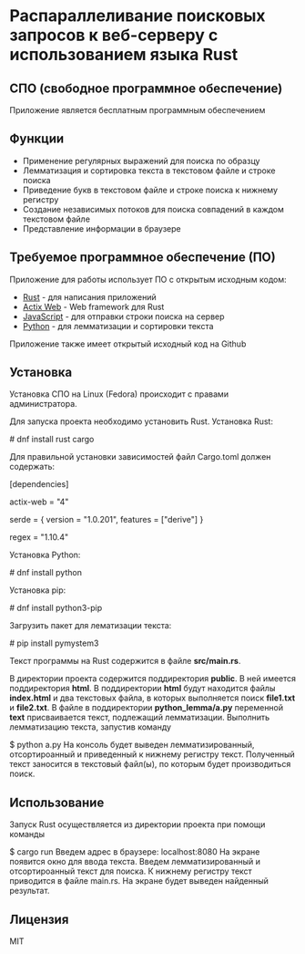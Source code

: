 # Распараллеливание поисковых запросов к веб-серверу с использованием языка Rust
## СПО (свободное программное обеспечение)
Приложение является бесплатным программным обеспечением

## Функции
- Применение регулярных выражений для поиска по образцу
- Лемматизация и сортировка текста в текстовом файле и строке поиска 
- Приведение букв в текстовом файле и строке поиска к нижнему регистру
- Создание независимых потоков для поиска совпадений в каждом текстовом файле
- Представление информации в браузере

## Требуемое программное обеспечение (ПО)
Приложение  для работы использует ПО с открытым исходным кодом:
- [Rust](https://www.rust-lang.org) - для написания приложений
- [Actix Web](https://actix.rs) -  Web framework для Rust
- [JavaScript](https://www.ecma-international.org/publications-and-standards/standards/ecma-262) - для отправки строки поиска на сервер
- [Python](https://www.python.org) - для лемматизации и сортировки текста

Приложение также имеет открытый исходный код на Github

## Установка
Установка СПО на Linux (Fedora) происходит с правами администратора.

Для запуска проекта необходимо установить Rust. 
Установка Rust:

\# dnf install rust cargo

Для правильной установки зависимостей файл Cargo.toml должен содержать:

[dependencies]

actix-web = "4"

serde = { version = "1.0.201", features = ["derive"] }

regex = "1.10.4"

Установка Python:

\# dnf install python

Установка pip:

\# dnf install python3-pip

Загрузить пакет для лематизации текста:

\# pip install pymystem3

Текст программы на Rust содержится в файле **src/main.rs**.

В директории проекта содержится поддиректория **public**. В ней имеется поддиректория **html**. 
В поддиректории **html** будут находится файлы **index.html** и два текстовых файла, в которых выполняется поиск **file1.txt** и **file2.txt**.
В файле в поддиректории **python_lemma/a.py** переменной **text** присваивается текст, подлежащий лемматизации.
Выполнить лемматизацию текста, запустив команду

\$ python a.py
На консоль будет выведен лемматизированный, отсортироанный и приведенный к нижнему регистру текст.
Полученный текст заносится в текстовый файл(ы), по которым будет производиться поиск.

## Использование
Запуск Rust осуществляется из директории проекта при помощи команды

\$ cargo run
Введем адрес в браузере: localhost:8080
На экране появится окно для ввода текста. Введем лемматизированный и отсортироанный текст для поиска.
К нижнему регистру текст приводится в файле main.rs.
На экране будет выведен найденный результат.


## Лицензия
MIT

